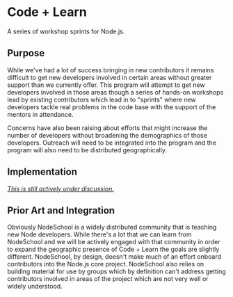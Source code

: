 # Code + Learn

A series of workshop sprints for Node.js.

## Purpose

While we've had a lot of success bringing in new contributors it remains difficult to get new developers involved in certain areas without greater support than we currently offer. This program will attempt to get new developers involved in those areas though a series of hands-on workshops lead by existing contributors which lead in to "sprints" where new developers tackle real problems in the code base with the support of the mentors in attendance.

Concerns have also been raising about efforts that might increase the number of developers without broadening the demographics of those developers. Outreach will need to be integrated into the program and the program will also need to be distributed geographically.

## Implementation

*[This is still actively under discussion.](#1)*

## Prior Art and Integration

Obviously NodeSchool is a widely distributed community that is teaching new Node developers. While there's a lot that we can learn from NodeSchool and we will be actively engaged with that community in order to expand the geographic presence of Code + Learn the goals are slightly different. NodeSchool, by design, doesn't make much of an effort onboard contributors into the Node.js core project. NodeSchool also relies on building material for use by groups which by definition can't address getting contributors involved in areas of the project which are not very well or widely understood.

